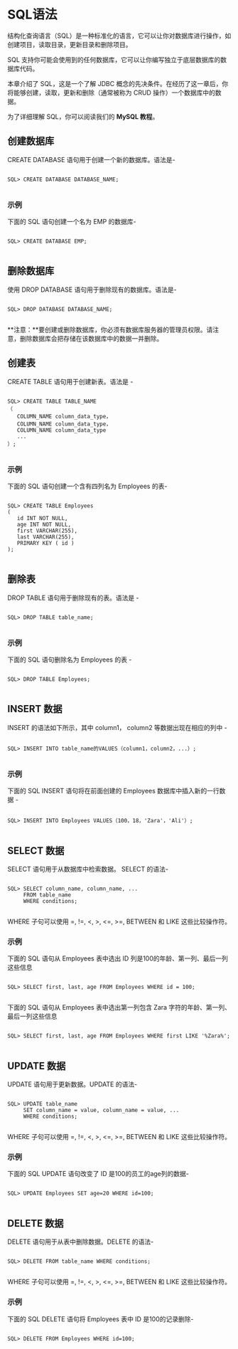 # SQL语法

结构化查询语言（SQL）是一种标准化的语言，它可以让你对数据库进行操作，如创建项目，读取目录，更新目录和删除项目。

SQL 支持你可能会使用到的任何数据库，它可以让你编写独立于底层数据库的数据库代码。

本章介绍了 SQL，这是一个了解 JDBC 概念的先决条件。在经历了这一章后，你将能够创建，读取，更新和删除（通常被称为 CRUD 操作）一个数据库中的数据。

为了详细理解 SQL，你可以阅读我们的 **MySQL 教程**。

## 创建数据库

CREATE DATABASE 语句用于创建一个新的数据库。语法是-

```

SQL> CREATE DATABASE DATABASE_NAME;


```

### 示例
下面的 SQL 语句创建一个名为 EMP 的数据库-

```

SQL> CREATE DATABASE EMP;


```

## 删除数据库

使用 DROP DATABASE 语句用于删除现有的数据库。语法是-

```

SQL> DROP DATABASE DATABASE_NAME;


```

**注意：**要创建或删除数据库，你必须有数据库服务器的管理员权限。请注意，删除数据库会把存储在该数据库中的数据一并删除。

## 创建表

CREATE TABLE 语句用于创建新表。语法是 - 

```

SQL> CREATE TABLE TABLE_NAME
（
   COLUMN_NAME column_data_type，
   COLUMN_NAME column_data_type，
   COLUMN_NAME column_data_type
   ...
）;


```

### 示例

下面的 SQL 语句创建一个含有四列名为 Employees 的表-

```

SQL> CREATE TABLE Employees
(
   id INT NOT NULL,
   age INT NOT NULL,
   first VARCHAR(255),
   last VARCHAR(255),
   PRIMARY KEY ( id )
);


```

## 删除表

DROP TABLE 语句用于删除现有的表。语法是 - 

```

SQL> DROP TABLE table_name;


```

### 示例
下面的 SQL 语句删除名为 Employees 的表 - 

```

SQL> DROP TABLE Employees;


```

## INSERT 数据
INSERT 的语法如下所示，其中 column1， column2 等数据出现在相应的列中 - 

```

SQL> INSERT INTO table_name的VALUES（column1，column2，...）;


```

### 示例

下面的 SQL INSERT 语句将在前面创建的 Employees 数据库中插入新的一行数据 - 

```

SQL> INSERT INTO Employees VALUES（100，18，'Zara'，'Ali'）;


```

## SELECT 数据

SELECT 语句用于从数据库中检索数据。 SELECT 的语法-

```

SQL> SELECT column_name, column_name, ...
     FROM table_name
     WHERE conditions;


```

WHERE 子句可以使用 =, !=, <, >, <=, >=, BETWEEN 和 LIKE 这些比较操作符。

### 示例

下面的 SQL 语句从 Employees 表中选出 ID 列是100的年龄、第一列、最后一列这些信息

```

SQL> SELECT first, last, age FROM Employees WHERE id = 100;


```

下面的 SQL 语句从 Employees 表中选出第一列包含 Zara 字符的年龄、第一列、最后一列这些信息

```

SQL> SELECT first, last, age FROM Employees WHERE first LIKE '%Zara%';


```

## UPDATE 数据

UPDATE 语句用于更新数据。UPDATE 的语法-

```

SQL> UPDATE table_name
     SET column_name = value, column_name = value, ...
     WHERE conditions;


```

WHERE 子句可以使用 =, !=, <, >, <=, >=, BETWEEN 和 LIKE 这些比较操作符。

### 示例

下面的 SQL UPDATE 语句改变了 ID 是100的员工的age列的数据-

```

SQL> UPDATE Employees SET age=20 WHERE id=100;


```

## DELETE 数据

DELETE 语句用于从表中删除数据。DELETE 的语法-

```

SQL> DELETE FROM table_name WHERE conditions;


```

WHERE 子句可以使用 =, !=, <, >, <=, >=, BETWEEN 和 LIKE 这些比较操作符。

### 示例

下面的 SQL DELETE 语句将 Employees 表中 ID 是100的记录删除-

```

SQL> DELETE FROM Employees WHERE id=100;


```
